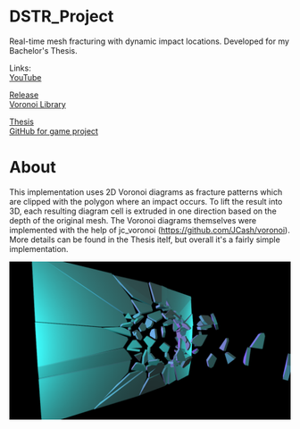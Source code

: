 # DSTR_Project
Real-time mesh fracturing with dynamic impact locations. Developed for my Bachelor's Thesis.<br/>

Links:<br/>
[YouTube](https://www.youtube.com/watch?v=aCtCb6J7cbE)<br/>

[Release](https://github.com/FiskNi/DSTR_Project/releases/tag/v1.0)<br/>
[Voronoi Library](https://github.com/JCash/voronoi)<br/>

[Thesis](http://urn.kb.se/resolve?urn=urn:nbn:se:bth-20161)<br/>
[GitHub for game project](https://github.com/StevenCederrand/Night-of-the-Wizardlings)<br/>


# About

This implementation uses 2D Voronoi diagrams as fracture patterns which are clipped with the polygon where an impact occurs. To lift the result into 3D, each resulting diagram cell is extruded in one direction based on the depth of the original mesh.
The Voronoi diagrams themselves were implemented with the help of jc_voronoi (https://github.com/JCash/voronoi). 
More details can be found in the Thesis itelf, but overall it's a fairly simple implementation.

![Preview](/images/t_breach_200p.png)<br/>



